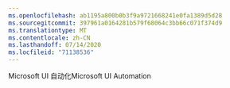 ```yaml
---
ms.openlocfilehash: ab1195a800b0b3f9a9721668241e0fa1389d5d28
ms.sourcegitcommit: 397961a0164281b579f68064c3bb66c071f374d9
ms.translationtype: MT
ms.contentlocale: zh-CN
ms.lasthandoff: 07/14/2020
ms.locfileid: "71138536"
---
```

<span data-ttu-id="33ee1-101">Microsoft UI 自动化</span><span class="sxs-lookup"><span data-stu-id="33ee1-101">Microsoft UI Automation</span></span>